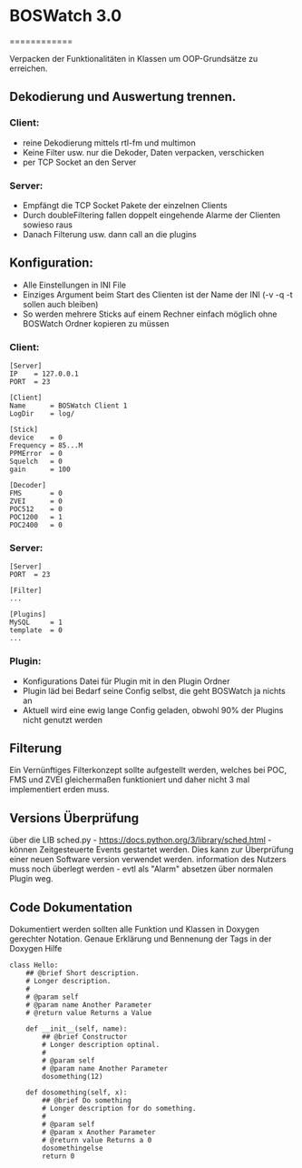 # BOSWatch 3.0
============


Verpacken der Funktionalitäten in Klassen um OOP-Grundsätze zu erreichen.



## Dekodierung und Auswertung trennen.

### Client:
 - reine Dekodierung mittels rtl-fm und multimon
 - Keine Filter usw. nur die Dekoder, Daten verpacken, verschicken
 - per TCP Socket an den Server

 ### Server:
 - Empfängt die TCP Socket Pakete der einzelnen Clients
 - Durch doubleFiltering fallen doppelt eingehende Alarme der Clienten sowieso raus
 - Danach Filterung usw. dann call an die plugins



## Konfiguration:
- Alle Einstellungen in INI File
- Einziges Argument beim Start des Clienten ist der Name der INI (-v -q -t sollen auch bleiben)
- So werden mehrere Sticks auf einem Rechner einfach möglich ohne BOSWatch Ordner kopieren zu müssen

### Client:

```
[Server]
IP    = 127.0.0.1
PORT  = 23

[Client]
Name      = BOSWatch Client 1
LogDir    = log/

[Stick]
device    = 0
Frequency = 85...M
PPMError  = 0
Squelch   = 0
gain      = 100

[Decoder]
FMS       = 0
ZVEI      = 0
POC512    = 0
POC1200   = 1
POC2400   = 0
```

### Server:
```
[Server]
PORT  = 23

[Filter]
...

[Plugins]
MySQL     = 1
template  = 0
...
```

### Plugin:
- Konfigurations Datei für Plugin mit in den Plugin Ordner
- Plugin läd bei Bedarf seine Config selbst, die geht BOSWatch ja nichts an
- Aktuell wird eine ewig lange Config geladen, obwohl 90% der Plugins nicht genutzt werden



## Filterung
Ein Vernünftiges Filterkonzept sollte aufgestellt werden, welches bei POC, FMS und ZVEI gleichermaßen funktioniert
und daher nicht 3 mal implementiert erden muss.



## Versions Überprüfung

über die LIB sched.py - https://docs.python.org/3/library/sched.html - können Zeitgesteuerte Events gestartet werden.
Dies kann zur Überprüfung einer neuen Software version verwendet werden.
information des Nutzers muss noch überlegt werden - evtl als "Alarm" absetzen über normalen Plugin weg.



## Code Dokumentation
Dokumentiert werden sollten alle Funktion und Klassen in Doxygen gerechter Notation.
Genaue Erklärung und Bennenung der Tags in der Doxygen Hilfe
```
class Hello:
    ## @brief Short description.
    # Longer description.
    #
    # @param self
    # @param name Another Parameter
    # @return value Returns a Value

    def __init__(self, name):
        ## @brief Constructor
        # Longer description optinal.
        #
        # @param self
        # @param name Another Parameter
        dosomething(12)

    def dosomething(self, x):
        ## @brief Do something
        # Longer description for do something.
        #
        # @param self
        # @param x Another Parameter
        # @return value Returns a 0
        dosomethingelse
        return 0
```
